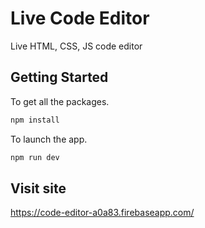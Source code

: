 # Live Code Editor
Live HTML, CSS, JS code editor

## Getting Started
To get all the packages.
```bash
npm install
```
To launch the app.
```bash
npm run dev
```
## Visit site
https://code-editor-a0a83.firebaseapp.com/
